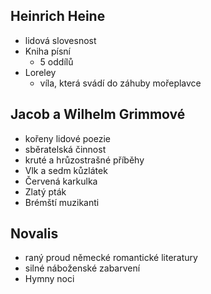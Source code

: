 ## Heinrich Heine
- lidová slovesnost
- Kniha písní
  - 5 oddílů
- Loreley
  - víla, která svádí do záhuby mořeplavce
## Jacob a Wilhelm Grimmové
- kořeny lidové poezie
- sběratelská činnost
- kruté a hrůzostrašné příběhy
- Vlk a sedm kůzlátek
- Červená karkulka
- Zlatý pták
- Brémští muzikanti
## Novalis
- raný proud německé romantické literatury
- silné náboženské zabarvení
- Hymny noci

